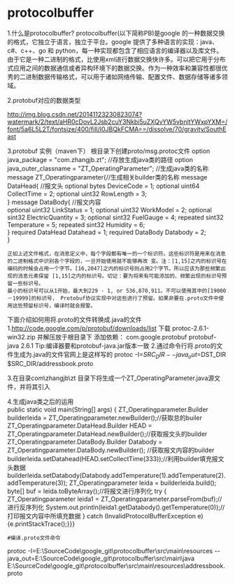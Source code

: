 # protocolbuffer
1.什么是protocolbuffer?
  protocolbuffer(以下简称PB)是google 的一种数据交换的格式，它独立于语言，独立于平台。google 提供了多种语言的实现：java、c#、c++、go 和 python，每一种实现都包含了相应语言的编译器以及库文件。由于它是一种二进制的格式，比使用xml进行数据交换快许多。可以把它用于分布式应用之间的数据通信或者异构环境下的数据交换。作为一种效率和兼容性都很优秀的二进制数据传输格式，可以用于诸如网络传输、配置文件、数据存储等诸多领域。

2.protobuf对应的数据类型

  http://img.blog.csdn.net/20141123230823074?watermark/2/text/aHR0cDovL2Jsb2cuY3Nkbi5uZXQvYW5vbnltYWxpYXM=/font/5a6L5L2T/fontsize/400/fill/I0JBQkFCMA==/dissolve/70/gravity/SouthEast

3.protobuf 实例（maven下）
根目录下创建proto/msg.protoc文件
option java_package = "com.zhangjb.zt"; //存放生成java类的路径
option java_outer_classname = "ZT_OperatingParameter"; //生成java类的名称
 message ZT_Operatingparameter{//生成相关builder类的名称
            message DataHead{    //报文头
optional bytes DeviceCode = 1;   optional uint64 CollectTime = 2;    optional uint32 RowLength = 3;  
  }	 message DataBody{ 	  //报文内容	 	  
optional uint32 LinkStatus = 1;   optional uint32 WorkModel = 2;   optional sint32 ElectricQuantity = 3; 
optional sint32 FuelGauge = 4;   repeated sint32 Temperature = 5;   repeated sint32 Humidity = 6;  
	  }	
required DataHead Datahead = 1; required DataBody Databody = 2;                              	    
}

    正如上述文件格式，在消息定义中，每个字段都有唯一的一个标识符。这些标识符是用来在消息的二进制格式中识别各个字段的，一旦开始使用就不能够再改 变。注：[1,15]之内的标识号在编码的时候会占用一个字节。[16,2047]之内的标识号则占用2个字节。所以应该为那些频繁出现的消息元素保留 [1,15]之内的标识号。切记：要为将来有可能添加的、频繁出现的标识号预留一些标识号。
    最小的标识号可以从1开始，最大到229 - 1, or 536,870,911。不可以使用其中的[19000－19999]的标识号， Protobuf协议实现中对这些进行了预留。如果非要在.proto文件中使用这些预留标识号，编译时就会报警。
    
下面介绍如何用将.proto的文件转换成.java的文件
1.http://code.google.com/p/protobuf/downloads/list 下载 protoc-2.6.1-win32.zip 并解压放于根目录下
  添加依赖：
      <dependency>
		<groupId>com.google.protobuf</groupId>
		<artifactId>protobuf-java</artifactId>
		<version>2.6.1</version>
	</dependency>
	Tip:编译器要和protobuf-java.jar版本一致
2.通过命令行将.proto的文件生成为.java的文件官网上是这样写的
protoc -I=$SRC_DIR --java_out=$DST_DIR $SRC_DIR/addressbook.proto

3.在目录com\zhangjb\zt 目录下将生成一个ZT_OperatingParameter.java源文件，并将其引入

4.生成java类之后的运用	
public static void main(String[] args) {
	ZT_Operatingparameter.Builder builderleida = ZT_Operatingparameter.newBuilder();//获取总的builer
	ZT_Operatingparameter.DataHead.Builder HEAD = ZT_Operatingparameter.DataHead.newBuilder();//获取报文头的builder
	ZT_Operatingparameter.DataBody.Builder Databody = ZT_Operatingparameter.DataBody.newBuilder();	//获取报文内容的builder
	builderleida.setDatahead(HEAD.setCollectTime(333));//利用builder填充报文头数据
	builderleida.setDatabody(Databody.addTemperature(1).addTemperature(2).addTemperature(3));
		ZT_Operatingparameter leida = builderleida.build();
		byte[] buf = leida.toByteArray();//将报文进行序列化
	try {
		ZT_Operatingparameter leida1 = ZT_Operatingparameter.parseFrom(buf);//进行反序列化
		System.out.println(leida1.getDatabody().getTemperature(0));//打印报文内容中所填充数据
	} catch (InvalidProtocolBufferException e) {e.printStackTrace();}}}
	
	
	#编译.proto文件命令
protoc  -I=E:\SourceCode\google_git\protocolbuffer\src\main\resources --java_out=E:\SourceCode\google_git\protocolbuffer\src\main\java   E:\SourceCode\google_git\protocolbuffer\src\main\resources\addressbook.proto
	




